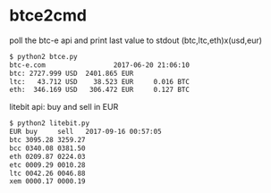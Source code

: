 # btce2cmd
poll the btc-e api and print last value to stdout (btc,ltc,eth)x(usd,eur)
```bash
$ python2 btce.py
btc-e.com                 2017-06-20 21:06:10
btc: 2727.999 USD  2401.865 EUR
ltc:   43.712 USD    38.523 EUR     0.016 BTC
eth:  346.169 USD   306.472 EUR     0.127 BTC
```

litebit api: buy and sell in EUR
```bash
$ python2 litebit.py
EUR buy     sell   2017-09-16 00:57:05
btc 3095.28 3259.27
bcc 0340.08 0381.50
eth 0209.87 0224.03
etc 0009.29 0010.28
ltc 0042.26 0046.88
xem 0000.17 0000.19
```
